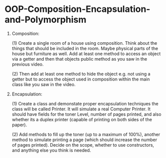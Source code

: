 # OOP-Composition-Encapsulation-and-Polymorphism

1. Composition:
  
     (1) Create a single room of a house using composition. Think about the things that should be included in the room. Maybe physical          parts of the house but furniture as well. Add at least one method to access an object via a getter and then that objects public            method as you saw in the previous video.
     
     (2) Then add at least one method to hide the object e.g. not using a getter but to access the object used in composition within the        main class like you saw in the video.
     
2. Encapsulation:

     (1) Create a class and demonstate proper encapsulation techniques the class will be called Printer. It will simulate a real Computer      Printer. It should have fields for the toner Level, number of pages printed, and also whether its a duplex printer (capable of            printing on both sides of the paper).
     
     (2) Add methods to fill up the toner (up to a maximum of 100%), another method to simulate printing a page (which should increase the      number of pages printed). Decide on the scope, whether to use constructors, and anything else you think is needed.
